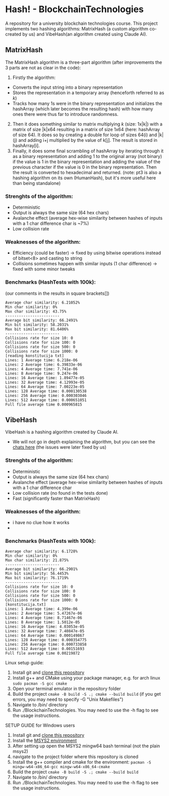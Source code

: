 # Hash! - BlockchainTechnologies
A repository for a university blockchain technologies course. 
This project implements two hashing algorithms: MatrixHash (a custom algorithm co-created by us)
and VibeHash(an algorithm created using Claude AI).


[//]: # (TODO: fix readme hash description to reflect better after improvements)
## MatrixHash
The MatrixHash algorithm is a three-part algorithm (after improvements the 3 parts are not as clear in the code):
1. Firstly the algorithm:
- Converts the input string into a binary representation 
- Stores the representation in a temporary array (henceforth referred to as *k*)
- Tracks how many 1s were in the binary representation and initializes the hashArray
(which later becomes the resulting hash) with how many ones there were thus far to introduce randomness.
2. Then it does something similar to matrix multiplying *k* (size: 1x|k|) with a matrix of size |k|x64 
resulting in a matrix of size 1x64 (here: hashArray of size 64). It does so by creating a double for loop of sizes 64(i) and |k|(j)
and adding i+j multiplied by the value of k[j]. The result is stored in hashArray[i].
3. Finally, it does some final scrambling of hashArray by iterating through it as a binary representation and adding 1 to the original array (not binary)
if the value is 1 in the binary representation and adding the value of the previous character if the value is 0 in the binary representation.
Then the result is converted to hexadecimal and returned.
   (note: pt3 is also a hashing algorithm on its own (HumanHash), but it's more useful here than being standalone)

### Strenghts of the algorithm:
- Deterministic
- Output is always the same size (64 hex chars)
- Avalanche effect (average hex-wise similarity between hashes of inputs with a 1 char difference char is ~7%)
- Low collision rate

### Weaknesses of the algorithm:
- Efficiency (could be faster) -> fixed by using bitwise operations instead of bitset<8> and casting to string
- Collisions sometimes happen with similar inputs (1 char difference)  -> fixed with some minor tweaks

### Benchmarks (HashTests with 100k):
(our comments in the results in square brackets[])

```
Average char similarity: 6.21052%
Min char similarity: 0%
Max char similarity: 43.75%
------------------------
Average bit similarity: 66.2491%
Min bit similarity: 58.2031%
Max bit similarity: 81.6406%
------------------------
Collisions rate for size 10: 0
Collisions rate for size 100: 0
Collisions rate for size 500: 0
Collisions rate for size 1000: 0
[reading konstitucija txt]
Lines: 1 Average time: 6.218e-06
Lines: 2 Average time: 6.39833e-06
Lines: 4 Average time: 7.741e-06
Lines: 8 Average time: 9.247e-06
Lines: 16 Average time: 1.89477e-05
Lines: 32 Average time: 4.12993e-05
Lines: 64 Average time: 7.00223e-05
Lines: 128 Average time: 0.000130538
Lines: 256 Average time: 0.000303046
Lines: 512 Average time: 0.000651051
Full file average time 0.000965815
```

[//]: # (TODO: GRAPH FOR KONSTITUCIJA)

## VibeHash
VibeHash is a hashing algorithm created by Claude AI.

- We will not go in depth explaining the algorithm, but you can see the [chats here](https://claude.ai/share/1ce99725-f78d-4212-9ac7-555b50029023) (the issues were later fixed by us)

### Strenghts of the algorithm:
- Deterministic
- Output is always the same size (64 hex chars)
- Avalanche effect (average hex-wise similarity between hashes of inputs with a 1 char difference char
- Low collision rate (no found in the tests done)
- Fast (significantly faster than MatrixHash)

### Weaknesses of the algorithm:
- i have no clue how it works
- 

### Benchmarks (HashTests with 100k):
```
Average char similarity: 6.1728%
Min char similarity: 0%
Max char similarity: 21.875%
------------------------
Average bit similarity: 66.2901%
Min bit similarity: 56.4453%
Max bit similarity: 76.1719%
------------------------
Collisions rate for size 10: 0
Collisions rate for size 100: 0
Collisions rate for size 500: 0
Collisions rate for size 1000: 0
[konstitucija.txt]
Lines: 1 Average time: 4.399e-06
Lines: 2 Average time: 5.47267e-06
Lines: 4 Average time: 8.71467e-06
Lines: 8 Average time: 1.5012e-05
Lines: 16 Average time: 4.03053e-05
Lines: 32 Average time: 7.40847e-05
Lines: 64 Average time: 0.000149867
Lines: 128 Average time: 0.000354775
Lines: 256 Average time: 0.000733858
Lines: 512 Average time: 0.00151693
Full file average time 0.00219872
```

[//]: # (TODO: setup guide)
Linux setup guide:
1. Install git and [clone this repository](https://docs.github.com/en/repositories/creating-and-managing-repositories/cloning-a-repository)
2. Install g++ and CMake using your package manager, e.g. for arch linux `sudo pacman -S gcc cmake`
3. Open your terminal emulator in the repository folder
4. Build the project `cmake -B build -S .; cmake --build build` (if you get errors, you may need to specify -G "Unix Makefiles")
5. Navigate to /bin/ directory
6. Run ./BlockchainTechnologies. You may need to use the -h flag to see the usage instructions.

SETUP GUIDE for Windows users
1. Install git and [clone this repository](https://docs.github.com/en/repositories/creating-and-managing-repositories/cloning-a-repository)
2. Install the [MSYS2 environment](https://www.msys2.org/)
3. After setting up open the MSYS2 mingw64 bash terminal (not the plain msys2)
4. navigate to the project folder where this repository is cloned
5. Install the g++ compiler and cmake for the environment: `pacman -S mingw-w64-x86_64-gcc mingw-w64-x86_64-cmake`
6. Build the project `cmake -B build -S .; cmake --build build`
7. Navigate to /bin/ directory
8. Run ./BlockchainTechnologies. You may need to use the -h flag to see the usage instructions.
